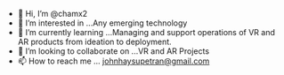 


<!-- If you're using "main" as default branch -->


- 👋 Hi, I’m @chamx2
- 👀 I’m interested in ...Any emerging technology
- 🌱 I’m currently learning ...Managing and support operations of VR and AR products from ideation to deployment.
- 💞️ I’m looking to collaborate on ...VR and AR Projects
- 📫 How to reach me ... johnhaysupetran@gmail.com
<!---
chamx2/chamx2 is a ✨ special ✨ repository because its `README.md` (this file) appears on your GitHub profile.
You can click the Preview link to take a look at your changes.
--->
